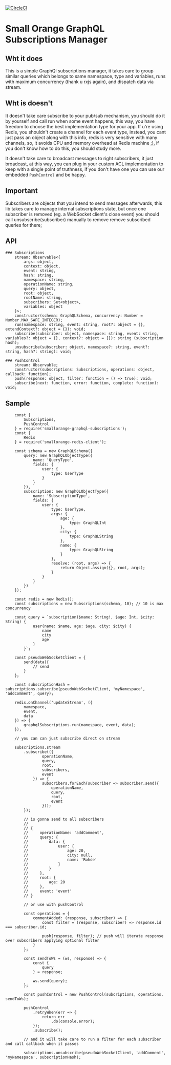 [![CircleCI](https://circleci.com/gh/feliperohdee/smallorange-graphql-subscriptions.svg?style=svg)](https://circleci.com/gh/feliperohdee/smallorange-graphql-subscriptions)

# Small Orange GraphQL Subscriptions Manager

## Wht it does

This is a simple GraphQl subscriptions manager, it takes care to group similar queries which belongs to same namespace, type and variables, runs with maximum concurrency (thank u rxjs again), and dispatch data via stream.

## Wht is doesn't

It doesn't take care subscribe to your pub/sub mechanism, you should do it by yourself and call run when some event happens, this way, you have freedom to choose the best implementation type for your app. If u're using Redis, you shouldn't create a channel for each event type, instead, you cant just pass an object along with this info, redis is very sensitive with many channels, so, it avoids CPU and memory overhead at Redis machine ;), if you don't know how to do this, you should study more.

It doesn't take care to broadcast messages to right subscribers, it just broadcast, at this way, you can plug in your custom ACL implementation to keep with a single point of truthness, if you don't have one you can use our embedded `PushControl` and be happy.

## Important

Subscribers are objects that you intend to send messages afterwards, this lib takes care to manage internal subscriptions state, but once one subscriber is removed (eg. a WebSocket client's close event) you should call unsubscribe(subscriber) manually to remove remove subscribed queries for there;

## API
	### Subscriptions
		stream: Observable<{
			args: object,
			context: object,
			event: string,
			hash: string,
			namespace: string,
			operationName: string,
			query: object,
			root: object,
			rootName: string,
			subscribers: Set<object>,
			variables: object
		}>;
		constructor(schema: GraphQLSchema, concurrency: Number = Number.MAX_SAFE_INTEGER);
		run(namespace: string, event: string, root?: object = {}, extendContext?: object = {}): void;
		subscribe(subscriber: object, namespace: string, event: string, variables?: object = {}, context?: object = {}): string (subscription hash);
		unsubscribe(subscriber: object, namespace?: string, event?: string, hash?: string): void;

	### PushControl
		stream: Observable;
		constructor(subscriptions: Subscriptions, operations: object, callback: function);
		push(response: object, filter: function = () => true): void;
		subscribe(next: function, error: function, complete: function): void;

## Sample

		const {
			Subscriptions,
			PushControl
		} = require('smallorange-graphql-subscriptions');
		const {
			Redis
		} = require('smallorange-redis-client');

		const schema = new GraphQLSchema({
		    query: new GraphQLObjectType({
		        name: 'QueryType',
		        fields: {
		            user: {
		                type: UserType
		            }
		        }
		    }),
		    subscription: new GraphQLObjectType({
		        name: 'SubscriptionType',
		        fields: {
		            user: {
		                type: UserType,
		                args: {
		                    age: {
		                        type: GraphQLInt
		                    },
		                    city: {
		                        type: GraphQLString
		                    },
		                    name: {
		                        type: GraphQLString
		                    }
		                },
		                resolve: (root, args) => {
		                    return Object.assign({}, root, args);
		                }
		            }
		        }
		    })
		});
		
		const redis = new Redis();
		const subscriptions = new Subscriptions(schema, 10); // 10 is max concurrency
		
		const query = `subscription($name: String!, $age: Int, $city: String) {
		        user(name: $name, age: $age, city: $city) {
		            name
		            city
		            age
		        }
		    }`;
		
		const pseudoWebSocketClient = {
			send(data){
				// send
			}
		};
		
		const subscriptionHash = subscriptions.subscribe(pseudoWebSocketClient, 'myNamespace', 'addComment', query);

		redis.onChannel('updateStream', ({
			namespace,
			event,
			data
		}) => {
			graphqlSubscriptions.run(namespace, event, data);
		});

		// you can can just subscribe direct on stream

		subscriptions.stream
		    .subscribe(({
		    		operationName,
		    		query,
		    		root,
		    		subscribers,
		    		event
		    	}) => {
		    		subscribers.forEach(subscriber => subscriber.send({
		    			operationName,
		    			query,
		    			root,
		    			event
		    		}));
    		});

    		// is gonna send to all subscribers
			//
			// {
			//	   operationName: 'addComment',
			//     query: {
			//         data: {
			//             user: {
			//                 age: 20,
			//                 city: null,
			//                 name: 'Rohde'
			//             }
			//         }
			//     },
			//     root: {
			//         age: 20
			//     },
			//     event: 'event'
			// }

			// or use with pushControl

			const operations = {
				commentAdded: (response, subscriber) => {
					const filter = (response, subscriber) => response.id === subscriber.id;

					push(response, filter); // push will iterate response over subscribers applying optional filter
				}
			};

			const sendToWs = (ws, response) => {
				const {
					query
				} = response;

				ws.send(query);
			};

			const pushControl = new PushControl(subcriptions, operations, sendToWs);

			pushControl
				.retryWhen(err => {
					return err
						.do(console.error);
				});
				.subscribe();

			// and it will take care to run a filter for each subscriber and call callback when it passes

			subscriptions.unsubscribe(pseudoWebSocketClient, 'addComment', 'myNamespace', subscriptionHash);
